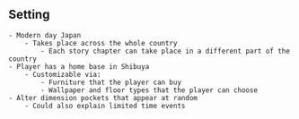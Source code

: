 ## Setting
	- Modern day Japan
		- Takes place across the whole country
			- Each story chapter can take place in a different part of the country
	- Player has a home base in Shibuya
		- Customizable via:
			- Furniture that the player can buy
			- Wallpaper and floor types that the player can choose
	- Alter dimension pockets that appear at random
		- Could also explain limited time events